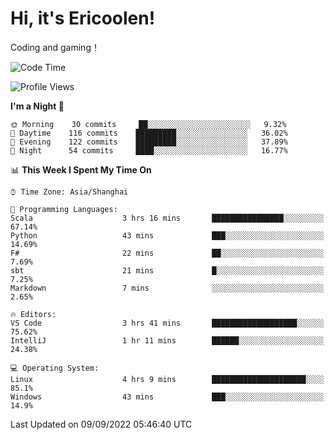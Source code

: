 # Hi, it's Ericoolen!
Coding and gaming！

<!--START_SECTION:waka-->
![Code Time](http://img.shields.io/badge/Code%20Time-356%20hrs%2051%20mins-blue)

![Profile Views](http://img.shields.io/badge/Profile%20Views-0-blue)

**I'm a Night 🦉** 

```text
🌞 Morning    30 commits     ██░░░░░░░░░░░░░░░░░░░░░░░   9.32% 
🌆 Daytime    116 commits    █████████░░░░░░░░░░░░░░░░   36.02% 
🌃 Evening    122 commits    █████████░░░░░░░░░░░░░░░░   37.89% 
🌙 Night      54 commits     ████░░░░░░░░░░░░░░░░░░░░░   16.77%

```


📊 **This Week I Spent My Time On** 

```text
⌚︎ Time Zone: Asia/Shanghai

💬 Programming Languages: 
Scala                    3 hrs 16 mins       ████████████████░░░░░░░░░   67.14% 
Python                   43 mins             ███░░░░░░░░░░░░░░░░░░░░░░   14.69% 
F#                       22 mins             ██░░░░░░░░░░░░░░░░░░░░░░░   7.69% 
sbt                      21 mins             █░░░░░░░░░░░░░░░░░░░░░░░░   7.25% 
Markdown                 7 mins              ░░░░░░░░░░░░░░░░░░░░░░░░░   2.65%

🔥 Editors: 
VS Code                  3 hrs 41 mins       ███████████████████░░░░░░   75.62% 
IntelliJ                 1 hr 11 mins        ██████░░░░░░░░░░░░░░░░░░░   24.38%

💻 Operating System: 
Linux                    4 hrs 9 mins        █████████████████████░░░░   85.1% 
Windows                  43 mins             ███░░░░░░░░░░░░░░░░░░░░░░   14.9%

```


 Last Updated on 09/09/2022 05:46:40 UTC
<!--END_SECTION:waka-->

